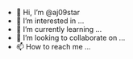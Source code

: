 - 👋 Hi, I’m @aj09star
- 👀 I’m interested in ...
- 🌱 I’m currently learning ...
- 💞️ I’m looking to collaborate on ...
- 📫 How to reach me ...

<!---
aj09star/aj09star is a ✨ special ✨ repository because its `README.md` (this file) appears on your GitHub profile.
You can click the Preview link to take a look at your changes.
--->
